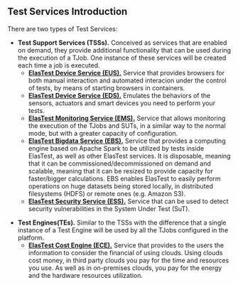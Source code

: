 <div class="range range-xs-left">
<div class="cell-xs-10 cell-lg-6 text-md-left inset-md-right-80 cell-lg-push-1 offset-top-50 offset-lg-top-0">
<h2 id="content" class="h1">Test Services Introduction</h2>
</div>
</div>

There are two types of Test Services:

-   **Test Support Services (TSSs).** Conceived as services that are enabled on demand, they provide additional functionality that can be used during the execution of a TJob. One instance of these services will be created each time a job is executed.
    -   **[ElasTest Device Service (EUS).](/web-browsers/manual-browsers/)** Service that provides browsers for both manual interaction and automated interacion under the control of tests, by means of starting browsers in containers.
    -   **[ElasTest Device Service (EDS).](/test-services/eds)** Emulates the behaviors of the sensors, actuators and smart devices you need to perform your tests.
    -   **[ElasTest Monitoring Service (EMS).](/test-services/ems)** Service that allows monitoring the execution of the TJobs and SUTs, in a similar way to the normal mode, but with a greater capacity of configuration.
    -   **[ElasTest Bigdata Service (EBS).](/test-services/ebs)** Service that provides a computing engine based on Apache Spark to be utilized by tests inside ElasTest, as well as other ElasTest services. It is disposable, meaning that it can be commissioned/decommissioned on demand and scalable, meaning that it can be resized to provide capacity for faster/bigger calculations. EBS enables ElasTest to easily perform operations on huge datasets being stored locally, in distributed filesystems (HDFS) or remote ones (e.g. Amazon S3).
    -   **[ElasTest Security Service (ESS).](/test-services/ess)** Service that can be used to detect security vulnerabilities in the System Under Test (SuT).

<p></p>

-   **Test Engines(TEs).** Similar to the TSSs with the difference that a single instance of a Test Engine will be used by all the TJobs configured in the platform.
    -   **[ElasTest Cost Engine (ECE).](/test-services/ece)** Service that provides to the users the information to consider the financial of using clouds. Using clouds cost money, in third party clouds you pay for the time and resources you use. As well as in on-premises clouds, you pay for the energy and the hardware resources utilization.
